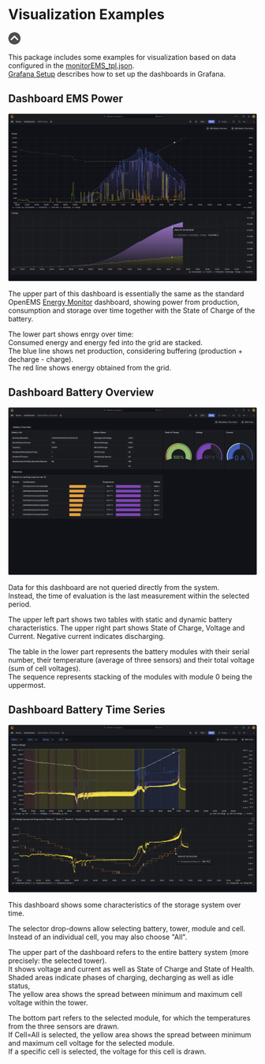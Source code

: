 # Visualization Examples

[![Up](img/goup.gif)](../README.md)

This package includes some examples for visualization based on data confígured in the [monitorEMS_tpl.json](./../config/monitorEMS_tpl.json).     
[Grafana Setup](GrafanaSetup.md) describes how to set up the dashboards in Grafana.

## Dashboard EMS Power

![EMS Power](./img/Dashboard_EMS_Power.jpg)

The upper part of this dashboard is essentially the same as the standard OpenEMS [Energy Monitor](https://github.com/OpenEMS/openems?tab=readme-ov-file#openems-ui-screenshots) dashboard, showing power from production, consumption and storage over time together with the State of Charge of the battery.

The lower part shows enrgy over time:    
Consumed energy and energy fed into the grid are stacked.    
The blue line shows net production, considering buffering (production + decharge - charge).    
The red line shows energy obtained from the grid.

## Dashboard Battery Overview

![Battery Overview](./img/Dashboard_EMS_BatteryOverview.jpg)

Data for this dashboard are not queried directly from the system.    
Instead, the time of evaluation is the last measurement within the selected period.

The upper left part shows two tables with static and dynamic battery characteristics.
The upper right part shows State of Charge, Voltage and Current. Negative current indicates discharging.

The table in the lower part represents the battery modules with their serial number, their temperature (average of three sensors) and their total voltage (sum of cell voltages).   
The sequence represents stacking of the modules with module 0 being the uppermost.

## Dashboard Battery Time Series

![Battery Time Series](./img/Dashboard_EMS_BatteryTimeSeries.jpg)

This dashboard shows some characteristics of the storage system over time.

The selector drop-downs allow selecting battery, tower, module and cell. Instead of an individual cell, you may also choose "All".

The upper part of the dashboard refers to the entire battery system (more precisely: the selected tower).    
It shows voltage and current as well as State of Charge and State of Health.    
Shaded areas indicate phases of charging, decharging as well as idle status,    
The yellow area shows the spread between minimum and maximum cell voltage within the tower.

The bottom part refers to the selected module, for which the temperatures from the three sensors are drawn.   
If Cell=All is selected, the yellow area shows the spread between minimum and maximum cell voltage for the selected module.   
If a specific cell is selected, the voltage for this cell is drawn.